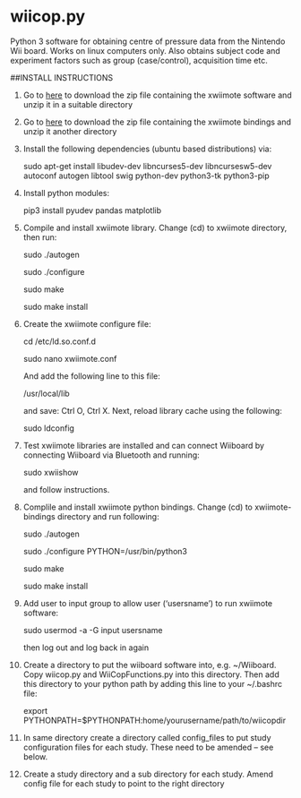 # wiicop.py

Python 3 software for obtaining centre of pressure data from the Nintendo Wii board. Works on linux computers only. Also obtains subject code and experiment factors such as group (case/control), acquisition time etc.


##INSTALL INSTRUCTIONS


1. Go to [here](https://github.com/dvdhrm/xwiimote) to download the zip file containing the xwiimote software and unzip it in a suitable directory

2. Go to [here](https://github.com/dvdhrm/xwiimote-bindings) to download the zip file containing the xwiimote bindings and unzip it another directory

3. Install the following dependencies (ubuntu based distributions) via:

    sudo apt-get install libudev-dev libncurses5-dev libncursesw5-dev autoconf autogen libtool swig python-dev python3-tk python3-pip

4. Install python modules:

    pip3 install pyudev pandas matplotlib

5. Compile and install xwiimote library.
Change (cd) to xwiimote directory, then run:

    sudo ./autogen
    
    sudo ./configure
    
    sudo make
    
    sudo make install
    

6. Create the xwiimote configure file:

    cd /etc/ld.so.conf.d
    
    sudo nano xwiimote.conf

    And add the following line to this file:

    /usr/local/lib

    and save: Ctrl O, Ctrl X. Next, reload library cache using the following:

    sudo ldconfig

7. Test xwiimote libraries are installed and can connect Wiiboard by connecting Wiiboard via Bluetooth and running:

    sudo xwiishow

    and follow instructions.

8. Complile and install xwiimote python bindings. Change (cd) to xwiimote-bindings directory and run following:

    sudo ./autogen
    
    sudo ./configure PYTHON=/usr/bin/python3
    
    sudo make
    
    sudo make install
    

9. Add user to input group to allow user (‘usersname’) to run xwiimote software:

    sudo usermod -a -G input usersname

    then log out and log back in again

10. Create a directory to put the wiiboard software into, e.g. ~/Wiiboard. Copy wiicop.py and WiiCopFunctions.py into this directory. Then add this directory to your python path by adding this line to your ~/.bashrc file:

    export PYTHONPATH=$PYTHONPATH:home/yourusername/path/to/wiicopdir

11. In same directory create a directory called config_files to put study configuration files for each study. These need to be amended – see below.

12. Create a study directory and a sub directory for each study. Amend config file for each study to point to the right directory




